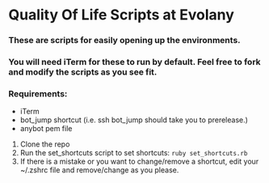 # Quality Of Life Scripts at Evolany

### These are scripts for easily opening up the environments. 
### You will need iTerm for these to run by default. Feel free to fork and modify the scripts as you see fit.

### Requirements:
- iTerm
- bot_jump shortcut (i.e. ssh bot_jump should take you to prerelease.)
- anybot pem file

1. Clone the repo
2. Run the set_shortcuts script to set shortcuts: `ruby set_shortcuts.rb`
3. If there is a mistake or you want to change/remove a shortcut, edit your ~/.zshrc file and remove/change as you please.